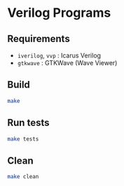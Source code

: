 # Verilog Programs

## Requirements

- `iverilog`, `vvp` : Icarus Verilog
- `gtkwave` : GTKWave (Wave Viewer)

## Build

```bash
make
```

## Run tests

```bash
make tests
```

## Clean

```bash
make clean
```
